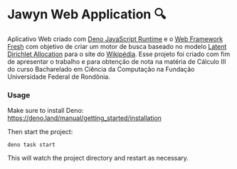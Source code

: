 # Jawyn Web Application 🔍

Aplicativo Web criado com [Deno JavaScript Runtime](https://deno.com/) e o [Web Framework Fresh](https://fresh.deno.dev/) com objetivo de criar um motor de busca baseado no modelo [Latent Dirichlet Allocation](https://pt.wikipedia.org/wiki/Aloca%C3%A7%C3%A3o_latente_de_Dirichlet) para o site do [Wikipédia](https://www.wikipedia.org/). Esse projeto foi criado com fim de apresentar o trabalho e para obtenção de nota na matéria de Cálculo III do curso Bacharelado em Ciência da Computação na Fundação Universidade Federal de Rondônia.

### Usage

Make sure to install Deno: https://deno.land/manual/getting_started/installation

Then start the project:

```
deno task start
```

This will watch the project directory and restart as necessary.
